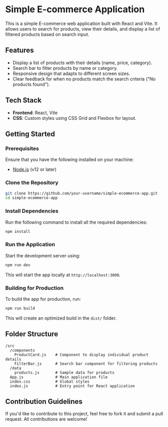 # Simple E-commerce Application

This is a simple E-commerce web application built with React and Vite. It allows users to search for products, view their details, and display a list of filtered products based on search input.

## Features
- Display a list of products with their details (name, price, category).
- Search bar to filter products by name or category.
- Responsive design that adapts to different screen sizes.
- Clear feedback for when no products match the search criteria ("No products found").

## Tech Stack
- **Frontend**: React, Vite
- **CSS**: Custom styles using CSS Grid and Flexbox for layout.

## Getting Started

### Prerequisites
Ensure that you have the following installed on your machine:
- [Node.js](https://nodejs.org/) (v12 or later)

### Clone the Repository

```bash
git clone https://github.com/your-username/simple-ecommerce-app.git
cd simple-ecommerce-app
```

### Install Dependencies

Run the following command to install all the required dependencies:

```bash
npm install
```

### Run the Application

Start the development server using:

```bash
npm run dev
```

This will start the app locally at `http://localhost:3000`.

### Building for Production

To build the app for production, run:

```bash
npm run build
```

This will create an optimized build in the `dist/` folder.

## Folder Structure

```
/src
  /components
    ProductCard.js    # Component to display individual product details
    FilterBar.js      # Search bar component for filtering products
  /data
    products.js       # Sample data for products
  App.js              # Main application file
  index.css           # Global styles
  index.js            # Entry point for React application
```

## Contribution Guidelines

If you'd like to contribute to this project, feel free to fork it and submit a pull request. All contributions are welcome!
